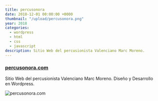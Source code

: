 ```yaml
---
title: percusonora
date: 2018-12-01 00:00:00 +0000
thumbnail: "/upload/percusonora.png"
year: 2018
categories:
  - wordpress
  - html
  - css
  - javascript
description: Sitio Web del percusionista Valenciano Marc Moreno.
---
```


### [percusonora.com](https://percusonora.com)

Sitio Web del percusionista Valenciano Marc Moreno.
Diseño y Desarrollo en Wordpress.

![percusonora.com](/upload/percusonora.png)
